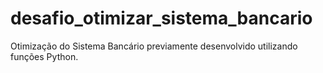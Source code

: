 # desafio_otimizar_sistema_bancario
Otimização do Sistema Bancário previamente desenvolvido utilizando funções Python.

